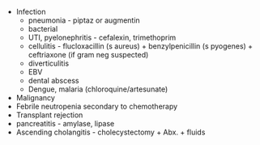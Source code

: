 -   Infection
    -   pneumonia - piptaz or augmentin
    -   bacterial
    -   UTI, pyelonephritis - cefalexin, trimethoprim
    -   cellulitis - flucloxacillin (s aureus) + benzylpenicillin (s pyogenes) + ceftriaxone (if gram neg suspected)
    -   diverticulitis
    -   EBV
    -   dental abscess
    -   Dengue, malaria (chloroquine/artesunate)
-   Malignancy
-   Febrile neutropenia secondary to chemotherapy
-   Transplant rejection
-   pancreatitis - amylase, lipase
-   Ascending cholangitis - cholecystectomy + Abx. + fluids